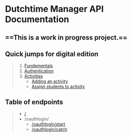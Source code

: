 # Dutchtime Manager API Documentation
## ==This is a work in progress project.==

## Quick jumps for digital edition

> 1) [Fundementals](#Fundementals)
> 2) [Authentication](./Auth/main)
> 2) [Activities](./Activities/main)
>    - [Adding an activity](./Activities/add)
>    - [Assign students to activity](./Activities/Assign)


## Table of endpoints
> - [/](./Endpoints/root)
> - /oauthlogin/
>   - [/oauthlogin/start](./Endpoints/oauthlogin/start)
>   - [/oauthlogin/catch](./Endpoints/oauthlogin/catch)
> 
